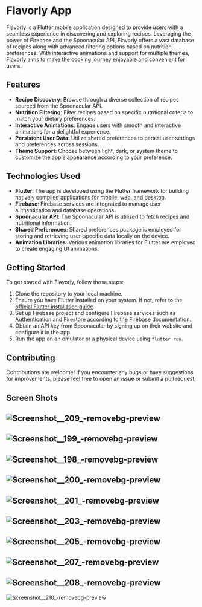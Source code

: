 # Flavorly App

Flavorly is a Flutter mobile application designed to provide users with a seamless experience in discovering and exploring recipes. Leveraging the power of Firebase and the Spoonacular API, Flavorly offers a vast database of recipes along with advanced filtering options based on nutrition preferences. With interactive animations and support for multiple themes, Flavorly aims to make the cooking journey enjoyable and convenient for users.

## Features

- **Recipe Discovery**: Browse through a diverse collection of recipes sourced from the Spoonacular API.
- **Nutrition Filtering**: Filter recipes based on specific nutritional criteria to match your dietary preferences.
- **Interactive Animations**: Engage users with smooth and interactive animations for a delightful experience.
- **Persistent User Data**: Utilize shared preferences to persist user settings and preferences across sessions.
- **Theme Support**: Choose between light, dark, or system theme to customize the app's appearance according to your preference.

## Technologies Used

- **Flutter**: The app is developed using the Flutter framework for building natively compiled applications for mobile, web, and desktop.
- **Firebase**: Firebase services are integrated to manage user authentication and database operations.
- **Spoonacular API**: The Spoonacular API is utilized to fetch recipes and nutritional information.
- **Shared Preferences**: Shared preferences package is employed for storing and retrieving user-specific data locally on the device.
- **Animation Libraries**: Various animation libraries for Flutter are employed to create engaging UI animations.

## Getting Started

To get started with Flavorly, follow these steps:

1. Clone the repository to your local machine.
2. Ensure you have Flutter installed on your system. If not, refer to the [official Flutter installation guide](https://flutter.dev/docs/get-started/install).
3. Set up Firebase project and configure Firebase services such as Authentication and Firestore according to the [Firebase documentation](https://firebase.google.com/docs/flutter/setup).
4. Obtain an API key from Spoonacular by signing up on their website and configure it in the app.
5. Run the app on an emulator or a physical device using `flutter run`.

## Contributing

Contributions are welcome! If you encounter any bugs or have suggestions for improvements, please feel free to open an issue or submit a pull request.


## Screen Shots

![Screenshot__209_-removebg-preview](https://github.com/DivyanshArya09/Recipe_App_with_clean_arch_bloc_with_tests/assets/114161134/143a8e5d-209a-4802-9e62-4edf66f0de5a)
---               
![Screenshot__199_-removebg-preview](https://github.com/DivyanshArya09/Recipe_App_with_clean_arch_bloc_with_tests/assets/114161134/88409ee7-0ee7-4f60-b53a-56507e7e543b)
---               
![Screenshot__198_-removebg-preview](https://github.com/DivyanshArya09/Recipe_App_with_clean_arch_bloc_with_tests/assets/114161134/1941c235-4024-4c8b-a099-9a51801d31cd)
---               
![Screenshot__200_-removebg-preview](https://github.com/DivyanshArya09/Recipe_App_with_clean_arch_bloc_with_tests/assets/114161134/92e5a018-49c5-42ae-bd15-11465cacdf51)
---               
![Screenshot__201_-removebg-preview](https://github.com/DivyanshArya09/Recipe_App_with_clean_arch_bloc_with_tests/assets/114161134/d8619e10-adb3-4004-bcb6-9138944cf5ef)
---               
![Screenshot__203_-removebg-preview](https://github.com/DivyanshArya09/Recipe_App_with_clean_arch_bloc_with_tests/assets/114161134/b459aefc-a764-4f94-b900-069bb40f214d)
---               
![Screenshot__205_-removebg-preview](https://github.com/DivyanshArya09/Recipe_App_with_clean_arch_bloc_with_tests/assets/114161134/f5184216-7b40-4b8f-afab-dcfdee39b4a4)
---               
![Screenshot__207_-removebg-preview](https://github.com/DivyanshArya09/Recipe_App_with_clean_arch_bloc_with_tests/assets/114161134/1c93d3f2-c6fa-4185-8560-ce40dbdf2c47)
---               
![Screenshot__208_-removebg-preview](https://github.com/DivyanshArya09/Recipe_App_with_clean_arch_bloc_with_tests/assets/114161134/d0bdb881-5d15-467a-8a53-467aab97f1b3)
---               
![Screenshot__210_-removebg-preview](https://github.com/DivyanshArya09/Recipe_App_with_clean_arch_bloc_with_tests/assets/114161134/d70dc85b-6708-4a4f-8748-d03b1d94bc72)



